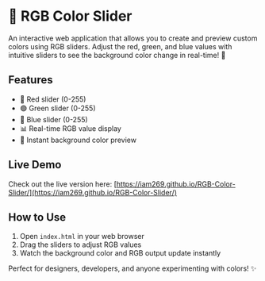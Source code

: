 # 🎨 RGB Color Slider

An interactive web application that allows you to create and preview custom colors using RGB sliders. Adjust the red, green, and blue values with intuitive sliders to see the background color change in real-time! 🌈

## Features
- 🔴 Red slider (0-255)
- 🟢 Green slider (0-255)
- 🔵 Blue slider (0-255)
- 📊 Real-time RGB value display
- 🎯 Instant background color preview

## Live Demo
Check out the live version here: [https://iam269.github.io/RGB-Color-Slider/](https://iam269.github.io/RGB-Color-Slider/)

## How to Use
1. Open `index.html` in your web browser
2. Drag the sliders to adjust RGB values
3. Watch the background color and RGB output update instantly

Perfect for designers, developers, and anyone experimenting with colors! ✨